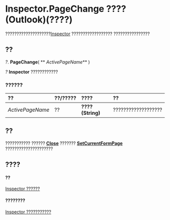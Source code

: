 
# Inspector.PageChange ???? (Outlook)(????)

????????????????????[Inspector](d7384756-669c-0549-1032-c3b864187994.md) ?????????????????? ????????????????


## ??

 _?_. **PageChange**( ** _ActivePageName_** )

 _?_ **Inspector** ????????????


### ??????



|**??**|**??/?????**|**????**|**??**|
|:-----|:-----|:-----|:-----|
| _ActivePageName_|??|**???? (String)**|???????????????????|

## ??

??????????? ??????  **[Close](de821cf4-72f8-ba62-3d8d-96548db0b4a0.md)** ??????? **[SetCurrentFormPage](a0e11ca9-d5be-cec9-ad78-bfbaec1b92d6.md)** ?????????????????????


## ????


#### ??


[Inspector ??????](d7384756-669c-0549-1032-c3b864187994.md)
#### ????????


[Inspector ???????????](http://msdn.microsoft.com/library/acd3e13f-4727-7966-d2a5-a95e4528425c%28Office.15%29.aspx)